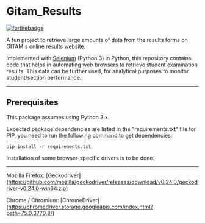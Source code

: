 # Gitam_Results

[![forthebadge](https://forthebadge.com/images/badges/made-with-python.svg)](https://forthebadge.com)

A fun project to retrieve large amounts of data from the results forms on GITAM's online results [website](https://doeresults.gitam.edu/onlineresults/pages/Newgrdcrdinput1.aspx).

Implemented with [Selenium](https://github.com/SeleniumHQ/selenium) (Python 3) in Python, this repository contains code that helps in automating web browsers to retrieve student examination results. This data can be further used, for analytical purposes to monitor student/section performance.

----------------------------------------------------------------------------------------------------

## Prerequisites

This package assumes using Python 3.x. 

Expected package dependencies are listed in the "requirements.txt" file for PIP, you need to run the following command to get dependencies:
```
pip install -r requirements.txt
```

Installation of some browser-specific drivers is to be done.

----------------------------------------------------------------------------------------------------

Mozilla Firefox: [Geckodriver] (https://github.com/mozilla/geckodriver/releases/download/v0.24.0/geckodriver-v0.24.0-win64.zip)

Chrome / Chromium: [ChromeDriver] (https://chromedriver.storage.googleapis.com/index.html?path=75.0.3770.8/)
